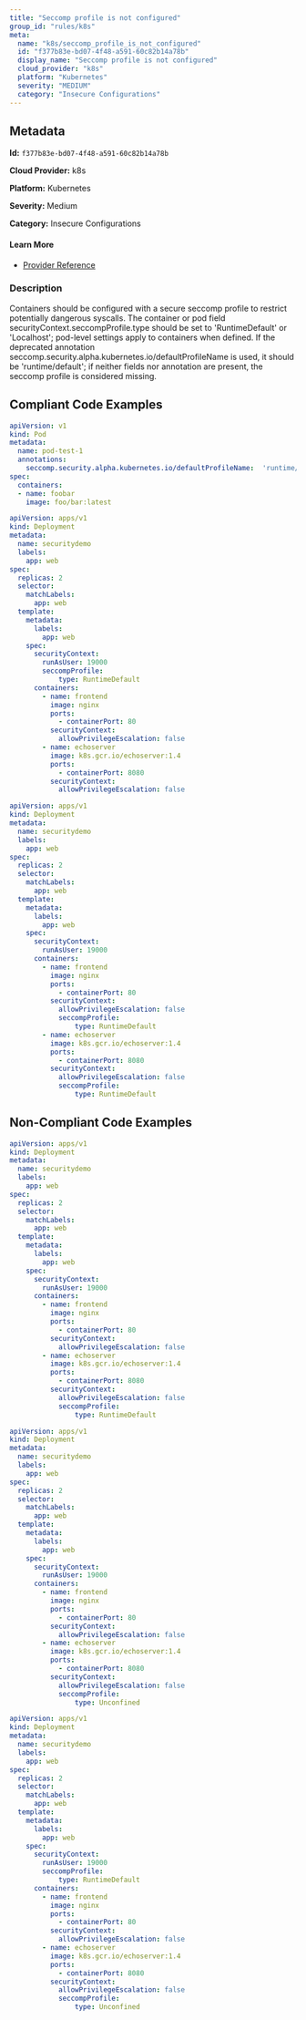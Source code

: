 ```yaml
---
title: "Seccomp profile is not configured"
group_id: "rules/k8s"
meta:
  name: "k8s/seccomp_profile_is_not_configured"
  id: "f377b83e-bd07-4f48-a591-60c82b14a78b"
  display_name: "Seccomp profile is not configured"
  cloud_provider: "k8s"
  platform: "Kubernetes"
  severity: "MEDIUM"
  category: "Insecure Configurations"
---
```

## Metadata

**Id:** `f377b83e-bd07-4f48-a591-60c82b14a78b`

**Cloud Provider:** k8s

**Platform:** Kubernetes

**Severity:** Medium

**Category:** Insecure Configurations

#### Learn More

 - [Provider Reference](https://kubernetes.io/docs/tutorials/security/seccomp/#create-pod-that-uses-the-container-runtime-default-seccomp-profile)

### Description

 Containers should be configured with a secure seccomp profile to restrict potentially dangerous syscalls. The container or pod field securityContext.seccompProfile.type should be set to 'RuntimeDefault' or 'Localhost'; pod-level settings apply to containers when defined. If the deprecated annotation seccomp.security.alpha.kubernetes.io/defaultProfileName is used, it should be 'runtime/default'; if neither fields nor annotation are present, the seccomp profile is considered missing.


## Compliant Code Examples
```yaml
apiVersion: v1
kind: Pod
metadata:
  name: pod-test-1
  annotations:
    seccomp.security.alpha.kubernetes.io/defaultProfileName:  'runtime/default'
spec:
  containers:
  - name: foobar
    image: foo/bar:latest
```

```yaml
apiVersion: apps/v1
kind: Deployment
metadata:
  name: securitydemo
  labels:
    app: web
spec:
  replicas: 2
  selector:
    matchLabels:
      app: web
  template:
    metadata:
      labels:
        app: web
    spec:
      securityContext:
        runAsUser: 19000
        seccompProfile:
            type: RuntimeDefault
      containers:
        - name: frontend
          image: nginx
          ports:
            - containerPort: 80
          securityContext:
            allowPrivilegeEscalation: false
        - name: echoserver
          image: k8s.gcr.io/echoserver:1.4
          ports:
            - containerPort: 8080
          securityContext:
            allowPrivilegeEscalation: false

```

```yaml
apiVersion: apps/v1
kind: Deployment
metadata:
  name: securitydemo
  labels:
    app: web
spec:
  replicas: 2
  selector:
    matchLabels:
      app: web
  template:
    metadata:
      labels:
        app: web
    spec:
      securityContext:
        runAsUser: 19000
      containers:
        - name: frontend
          image: nginx
          ports:
            - containerPort: 80
          securityContext:
            allowPrivilegeEscalation: false
            seccompProfile:
                type: RuntimeDefault
        - name: echoserver
          image: k8s.gcr.io/echoserver:1.4
          ports:
            - containerPort: 8080
          securityContext:
            allowPrivilegeEscalation: false
            seccompProfile:
                type: RuntimeDefault

```
## Non-Compliant Code Examples
```yaml
apiVersion: apps/v1
kind: Deployment
metadata:
  name: securitydemo
  labels:
    app: web
spec:
  replicas: 2
  selector:
    matchLabels:
      app: web
  template:
    metadata:
      labels:
        app: web
    spec:
      securityContext:
        runAsUser: 19000
      containers:
        - name: frontend
          image: nginx
          ports:
            - containerPort: 80
          securityContext:
            allowPrivilegeEscalation: false
        - name: echoserver
          image: k8s.gcr.io/echoserver:1.4
          ports:
            - containerPort: 8080
          securityContext:
            allowPrivilegeEscalation: false
            seccompProfile:
                type: RuntimeDefault

```

```yaml
apiVersion: apps/v1
kind: Deployment
metadata:
  name: securitydemo
  labels:
    app: web
spec:
  replicas: 2
  selector:
    matchLabels:
      app: web
  template:
    metadata:
      labels:
        app: web
    spec:
      securityContext:
        runAsUser: 19000
      containers:
        - name: frontend
          image: nginx
          ports:
            - containerPort: 80
          securityContext:
            allowPrivilegeEscalation: false
        - name: echoserver
          image: k8s.gcr.io/echoserver:1.4
          ports:
            - containerPort: 8080
          securityContext:
            allowPrivilegeEscalation: false
            seccompProfile:
                type: Unconfined

```

```yaml
apiVersion: apps/v1
kind: Deployment
metadata:
  name: securitydemo
  labels:
    app: web
spec:
  replicas: 2
  selector:
    matchLabels:
      app: web
  template:
    metadata:
      labels:
        app: web
    spec:
      securityContext:
        runAsUser: 19000
        seccompProfile:
            type: RuntimeDefault
      containers:
        - name: frontend
          image: nginx
          ports:
            - containerPort: 80
          securityContext:
            allowPrivilegeEscalation: false
        - name: echoserver
          image: k8s.gcr.io/echoserver:1.4
          ports:
            - containerPort: 8080
          securityContext:
            allowPrivilegeEscalation: false
            seccompProfile:
                type: Unconfined

```